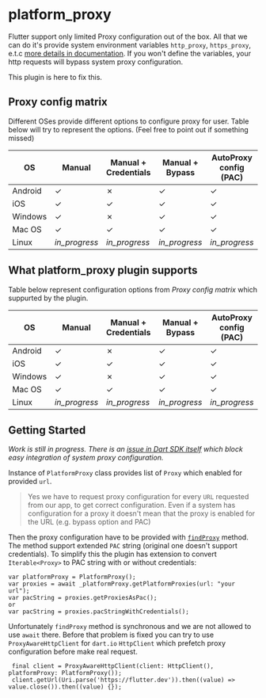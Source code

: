 # platform_proxy

Flutter support only limited Proxy configuration out of the box. All that we can do it's provide system environment variables `http_proxy`, `https_proxy`, e.t.c [more details in documentation](https://api.dart.dev/stable/2.10.5/dart-io/HttpClient/findProxyFromEnvironment.html). If you won't define the variables, your http requests will bypass system proxy configuration.

This plugin is here to fix this.

## Proxy config matrix

Different OSes provide different options to configure proxy for user. Table below will try to represent the options. (Feel free to point out if something missed)

| OS | Manual | Manual + Credentials | Manual + Bypass | AutoProxy config (PAC) |
| ------ | ------ | ------ | ------ | ------ |
| Android | &check; | &cross; | &check; | &check; |
| iOS | &check; | &check; | &check; | &check; |
| Windows | &check; | &cross; | &check; | &check; |
| Mac OS | &check; | &check; | &check; | &check; |
| Linux | _in_progress_ | _in_progress_ | _in_progress_ | _in_progress_ |

## What platform_proxy plugin supports

Table below represent configuration options from _Proxy config matrix_ which suppurted by the plugin.

| OS | Manual | Manual + Credentials | Manual + Bypass | AutoProxy config (PAC) |
| ------ | ------ | ------ | ------ | ------ |
| Android | &check; | &cross; | &check; | &check; |
| iOS | &check; | &check; | &check; | &check; |
| Windows | &check; | &cross; | &check; | &check; |
| Mac OS | &check; | &check; | &check; | &check; |
| Linux | _in_progress_ | _in_progress_ | _in_progress_ | _in_progress_ |

## Getting Started

*Work is still in progress. There is an [issue in Dart SDK itself](https://github.com/dart-lang/sdk/issues/44971) which block easy integration of system proxy configuration.*

Instance of `PlatformProxy` class provides list of `Proxy` which enabled for provided `url`.
> Yes we have to request proxy configuration for every `URL` requested from our app, to get correct configuration. Even if a system has configuration for a proxy it doesn't mean that the proxy is enabled for the URL (e.g. bypass option and PAC)

Then the proxy configuration have to be provided with [`findProxy`](https://api.dart.dev/stable/2.10.5/dart-io/HttpClient/findProxyFromEnvironment.html) method. The method support extended `PAC` string (original one doesn't support credentials). To simplify this the plugin has extension to convert `Iterable<Proxy>` to PAC string with or without credentials:

```
var platformProxy = PlatformProxy();
var proxies = await _platformProxy.getPlatformProxies(url: "your url");
var pacString = proxies.getProxiesAsPac();
or
var pacString = proxies.pacStringWithCredentials();           
```

Unfortunately `findProxy` method is synchronous and we are not allowed to use `await` there. Before that problem is fixed you can try to use `ProxyAwareHttpClient` for `dart.io` `HttpClient` which prefetch proxy configuration before make real request.

```
 final client = ProxyAwareHttpClient(client: HttpClient(), platformProxy: PlatformProxy());
 client.getUrl(Uri.parse('https://flutter.dev')).then((value) => value.close()).then((value) {});
```
